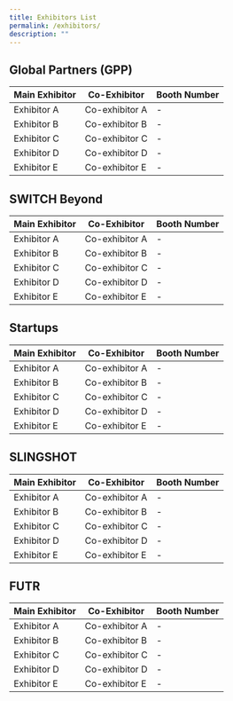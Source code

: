 ```yaml
---
title: Exhibitors List
permalink: /exhibitors/
description: ""
---
```

## **Global Partners (GPP)**
| Main Exhibitor  | Co-Exhibitor | Booth Number |
| -------- | -------- | -------- |
| Exhibitor A    | Co-exhibitor A     | -    |
| Exhibitor B   | Co-exhibitor B     | -    |
| Exhibitor C    | Co-exhibitor C     | -    |
| Exhibitor D    | Co-exhibitor D     | -    |
| Exhibitor E    | Co-exhibitor E    | -    |

## **SWITCH Beyond**
| Main Exhibitor  | Co-Exhibitor | Booth Number |
| -------- | -------- | -------- |
| Exhibitor A    | Co-exhibitor A     | -    |
| Exhibitor B   | Co-exhibitor B     | -    |
| Exhibitor C    | Co-exhibitor C     | -    |
| Exhibitor D    | Co-exhibitor D     | -    |
| Exhibitor E    | Co-exhibitor E    | -    |

## **Startups**
| Main Exhibitor  | Co-Exhibitor | Booth Number |
| -------- | -------- | -------- |
| Exhibitor A    | Co-exhibitor A     | -    |
| Exhibitor B   | Co-exhibitor B     | -    |
| Exhibitor C    | Co-exhibitor C     | -    |
| Exhibitor D    | Co-exhibitor D     | -    |
| Exhibitor E    | Co-exhibitor E    | -    |

## **SLINGSHOT**
| Main Exhibitor  | Co-Exhibitor | Booth Number |
| -------- | -------- | -------- |
| Exhibitor A    | Co-exhibitor A     | -    |
| Exhibitor B   | Co-exhibitor B     | -    |
| Exhibitor C    | Co-exhibitor C     | -    |
| Exhibitor D    | Co-exhibitor D     | -    |
| Exhibitor E    | Co-exhibitor E    | -    |

## **FUTR**
| Main Exhibitor  | Co-Exhibitor | Booth Number |
| -------- | -------- | -------- |
| Exhibitor A    | Co-exhibitor A     | -    |
| Exhibitor B   | Co-exhibitor B     | -    |
| Exhibitor C    | Co-exhibitor C     | -    |
| Exhibitor D    | Co-exhibitor D     | -    |
| Exhibitor E    | Co-exhibitor E    | -    |